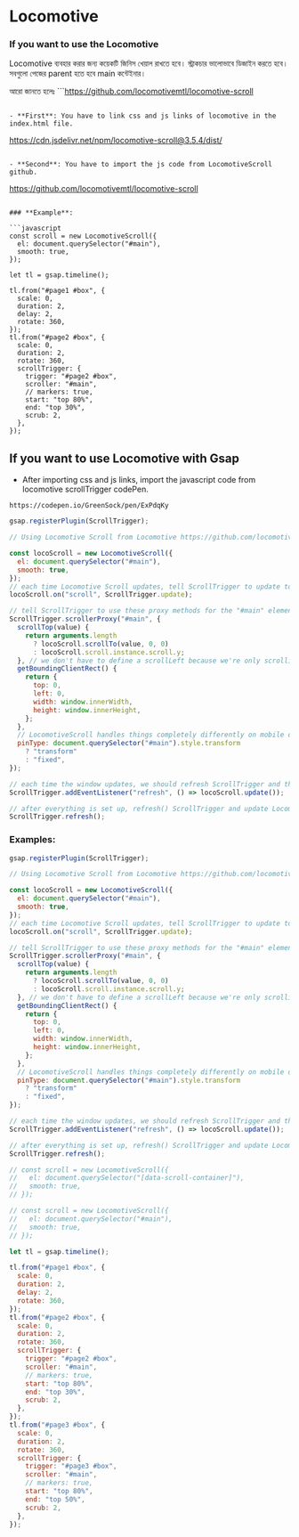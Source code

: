 # Locomotive

### If you want to use the Locomotive

Locomotive ব্যবহার করার জন্য কয়েকটি জিনিস খেয়াল রাখতে হবে। স্ট্রাকচার ভালোভাবে ডিজাইন করতে হবে। সবগুলো পেজের parent হতে হবে main কন্টেইনার।

আরো জানতে হলেঃ ```https://github.com/locomotivemtl/locomotive-scroll

```

- **First**: You have to link css and js links of locomotive in the index.html file.

```

https://cdn.jsdelivr.net/npm/locomotive-scroll@3.5.4/dist/

```

- **Second**: You have to import the js code from LocomotiveScroll github.

```

https://github.com/locomotivemtl/locomotive-scroll

````

### **Example**:

```javascript
const scroll = new LocomotiveScroll({
  el: document.querySelector("#main"),
  smooth: true,
});

let tl = gsap.timeline();

tl.from("#page1 #box", {
  scale: 0,
  duration: 2,
  delay: 2,
  rotate: 360,
});
tl.from("#page2 #box", {
  scale: 0,
  duration: 2,
  rotate: 360,
  scrollTrigger: {
    trigger: "#page2 #box",
    scroller: "#main",
    // markers: true,
    start: "top 80%",
    end: "top 30%",
    scrub: 2,
  },
});
````

## If you want to use Locomotive with Gsap

- After importing css and js links, import the javascript code from locomotive scrollTrigger codePen.

```
https://codepen.io/GreenSock/pen/ExPdqKy
```

```javascript
gsap.registerPlugin(ScrollTrigger);

// Using Locomotive Scroll from Locomotive https://github.com/locomotivemtl/locomotive-scroll

const locoScroll = new LocomotiveScroll({
  el: document.querySelector("#main"),
  smooth: true,
});
// each time Locomotive Scroll updates, tell ScrollTrigger to update too (sync positioning)
locoScroll.on("scroll", ScrollTrigger.update);

// tell ScrollTrigger to use these proxy methods for the "#main" element since Locomotive Scroll is hijacking things
ScrollTrigger.scrollerProxy("#main", {
  scrollTop(value) {
    return arguments.length
      ? locoScroll.scrollTo(value, 0, 0)
      : locoScroll.scroll.instance.scroll.y;
  }, // we don't have to define a scrollLeft because we're only scrolling vertically.
  getBoundingClientRect() {
    return {
      top: 0,
      left: 0,
      width: window.innerWidth,
      height: window.innerHeight,
    };
  },
  // LocomotiveScroll handles things completely differently on mobile devices - it doesn't even transform the container at all! So to get the correct behavior and avoid jitters, we should pin things with position: fixed on mobile. We sense it by checking to see if there's a transform applied to the container (the LocomotiveScroll-controlled element).
  pinType: document.querySelector("#main").style.transform
    ? "transform"
    : "fixed",
});

// each time the window updates, we should refresh ScrollTrigger and then update LocomotiveScroll.
ScrollTrigger.addEventListener("refresh", () => locoScroll.update());

// after everything is set up, refresh() ScrollTrigger and update LocomotiveScroll because padding may have been added for pinning, etc.
ScrollTrigger.refresh();
```

### **Examples:**

```javascript
gsap.registerPlugin(ScrollTrigger);

// Using Locomotive Scroll from Locomotive https://github.com/locomotivemtl/locomotive-scroll

const locoScroll = new LocomotiveScroll({
  el: document.querySelector("#main"),
  smooth: true,
});
// each time Locomotive Scroll updates, tell ScrollTrigger to update too (sync positioning)
locoScroll.on("scroll", ScrollTrigger.update);

// tell ScrollTrigger to use these proxy methods for the "#main" element since Locomotive Scroll is hijacking things
ScrollTrigger.scrollerProxy("#main", {
  scrollTop(value) {
    return arguments.length
      ? locoScroll.scrollTo(value, 0, 0)
      : locoScroll.scroll.instance.scroll.y;
  }, // we don't have to define a scrollLeft because we're only scrolling vertically.
  getBoundingClientRect() {
    return {
      top: 0,
      left: 0,
      width: window.innerWidth,
      height: window.innerHeight,
    };
  },
  // LocomotiveScroll handles things completely differently on mobile devices - it doesn't even transform the container at all! So to get the correct behavior and avoid jitters, we should pin things with position: fixed on mobile. We sense it by checking to see if there's a transform applied to the container (the LocomotiveScroll-controlled element).
  pinType: document.querySelector("#main").style.transform
    ? "transform"
    : "fixed",
});

// each time the window updates, we should refresh ScrollTrigger and then update LocomotiveScroll.
ScrollTrigger.addEventListener("refresh", () => locoScroll.update());

// after everything is set up, refresh() ScrollTrigger and update LocomotiveScroll because padding may have been added for pinning, etc.
ScrollTrigger.refresh();

// const scroll = new LocomotiveScroll({
//   el: document.querySelector("[data-scroll-container]"),
//   smooth: true,
// });

// const scroll = new LocomotiveScroll({
//   el: document.querySelector("#main"),
//   smooth: true,
// });

let tl = gsap.timeline();

tl.from("#page1 #box", {
  scale: 0,
  duration: 2,
  delay: 2,
  rotate: 360,
});
tl.from("#page2 #box", {
  scale: 0,
  duration: 2,
  rotate: 360,
  scrollTrigger: {
    trigger: "#page2 #box",
    scroller: "#main",
    // markers: true,
    start: "top 80%",
    end: "top 30%",
    scrub: 2,
  },
});
tl.from("#page3 #box", {
  scale: 0,
  duration: 2,
  rotate: 360,
  scrollTrigger: {
    trigger: "#page3 #box",
    scroller: "#main",
    // markers: true,
    start: "top 80%",
    end: "top 50%",
    scrub: 2,
  },
});
```
